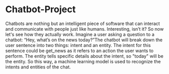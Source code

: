 # Chatbot-Project


Chatbots are nothing but an intelligent piece of software that can interact and communicate with people just like humans.
Interesting, isn’t it? So now let's see how they actually work.
Imagine a user asking a question to a chatbot: 
“Hey, what’s on the news today?”The chatbot will break down the user sentence into two things: intent and an entity. The intent for this sentence could be get_news as it refers to an action the user wants to perform. The entity tells specific details about the intent, so "today" will be the entity.
So this way, a machine learning model is used to recognize the intents and entities of the chat.
